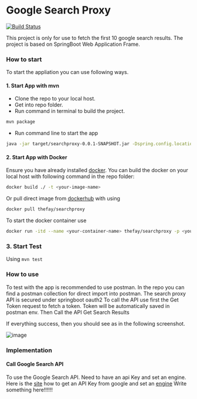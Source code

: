 # Google Search Proxy
[![Build Status](https://travis-ci.org/joemccann/dillinger.svg?branch=master)](https://travis-ci.org/joemccann/dillinger)

This project is only for use to fetch the first 10 google search results. 
The project is based on SpringBoot Web Application Frame.

### How to start
To start the appliation you can use following ways. 
#### 1. Start App with mvn
- Clone the repo to your local host.
- Get into repo folder.
- Run command in terminal to build the project.
```sh
mvn package
```
- Run command line to start the app
```sh
java -jar target/searchproxy-0.0.1-SNAPSHOT.jar -Dspring.config.location=./application.properties
```

#### 2. Start App with Docker

Ensure you have already installed [docker](https://www.docker.com/products/docker-desktop).
You can build the docker on your local host with following command in the repo folder:
```sh
docker build ./ -t <your-image-name>
```
Or pull direct image from [dockerhub](https://hub.docker.com/repository/docker/thefay/searchproxy) with using
```sh
docker pull thefay/searchproxy
```
To start the docker container use
```sh
docker run -itd --name <your-container-name> thefay/searchproxy -p <your-host-port>:4041 
```

### 3. Start Test
Using ``` mvn test ```

### How to use
To test with the app is recommended to use postman. In the repo you can find a postman collection for direct import into postman. The search proxy API is secured under springboot oauth2 To call the API use first the Get Token request to fetch a token. Token will be automatically saved in postman env. Then Call the API Get Search Results

If everything success, then you should see as in the following screenshot.

![image](https://user-images.githubusercontent.com/11611036/140194675-8abfd99c-b748-45b4-85e6-d7799fc85fb9.png)

### Implementation

#### Call Google Search API
To use the Google Search API. Need to have an api Key and set an engine. Here is the [site](https://console.cloud.google.com/apis/credentials) how to get an API Key from google
and set an [engine](https://cse.google.com/cse/all) Write something here!!!!!!








